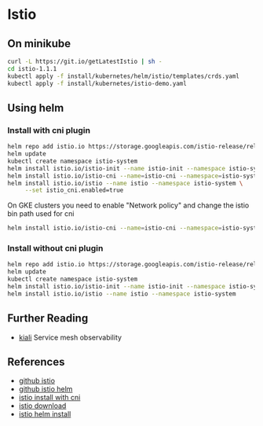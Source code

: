# Istio

## On minikube

```bash
curl -L https://git.io/getLatestIstio | sh -
cd istio-1.1.1
kubectl apply -f install/kubernetes/helm/istio/templates/crds.yaml
kubectl apply -f install/kubernetes/istio-demo.yaml
```


## Using helm
### Install with cni plugin
```bash
helm repo add istio.io https://storage.googleapis.com/istio-release/releases/1.1.1/charts/
helm update
kubectl create namespace istio-system
helm install istio.io/istio-init --name istio-init --namespace istio-system --set istio_cni.enabled=true
helm install istio.io/istio-cni --name=istio-cni --namespace=istio-system
helm install istio.io/istio --name istio --namespace istio-system \
     --set istio_cni.enabled=true
```
On GKE clusters you need to enable "Network policy" and change the istio bin path used for cni
```bash
helm install istio.io/istio-cni --name=istio-cni --namespace=istio-system --set cniBinDir=/home/kubernetes/bin
```

### Install without cni plugin
```bash
helm repo add istio.io https://storage.googleapis.com/istio-release/releases/1.1.1/charts/
helm update
kubectl create namespace istio-system
helm install istio.io/istio-init --name istio-init --namespace istio-system
helm install istio.io/istio --name istio --namespace istio-system
```

## Further Reading

- [kiali](https://www.kiali.io/) Service mesh observability

## References

- [github istio](https://github.com/istio/istio)
- [github istio helm](https://github.com/istio/istio/tree/master/install/kubernetes/helm/istio)
- [istio install with cni](https://istio.io/docs/setup/kubernetes/additional-setup/cni/)
- [istio download](https://istio.io/docs/setup/kubernetes/download/)
- [istio helm install](https://istio.io/docs/setup/kubernetes/install/helm/)

